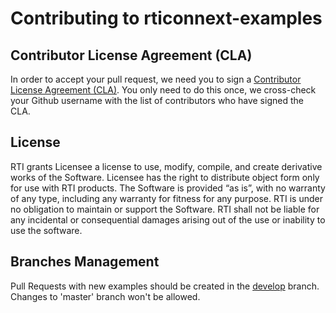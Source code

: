 # Contributing to rticonnext-examples

## Contributor License Agreement (CLA)

In order to accept your pull request, we need you to sign a [Contributor License
Agreement (CLA)](http://community.rti.com/cla). You only need to do this once,
we cross-check your Github username with the list of contributors who have
signed the CLA.

## License

RTI grants Licensee a license to use, modify, compile, and create derivative
works of the Software.  Licensee has the right to distribute object form only
for use with RTI products.  The Software is provided “as is”, with no warranty
of any type, including any warranty for fitness for any purpose. RTI is under no
obligation to maintain or support the Software.  RTI shall not be liable for any
incidental or consequential damages arising out of the use or inability to use
the software.

## Branches Management

Pull Requests with new examples should be created in the
[develop](https://github.com/rticommunity/rticonnextdds-examples/tree/develop) branch.
Changes to 'master' branch won't be allowed.

